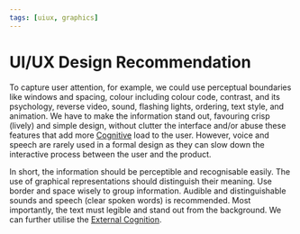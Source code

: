 ```yaml
---
tags: [uiux, graphics]
---
```


# UI/UX Design Recommendation

To capture user attention, for example, we could use perceptual boundaries like
windows and spacing, colour including colour code, contrast, and its psychology,
reverse video, sound, flashing lights, ordering, text style, and animation. We
have to make the information stand out, favouring crisp (lively) and simple
design, without clutter the interface and/or abuse these features that add more
[Cognitive](202304291456.md) load to the user. However, voice and speech are
rarely used in a formal design as they can slow down the interactive process
between the user and the product.

In short, the information should be perceptible and recognisable easily. The use
of graphical representations should distinguish their meaning. Use border and
space wisely to group information. Audible and distinguishable sounds and speech
(clear spoken words) is recommended. Most importantly, the text must legible and
stand out from the background. We can further utilise the [External Cognition](202304291528.md).
